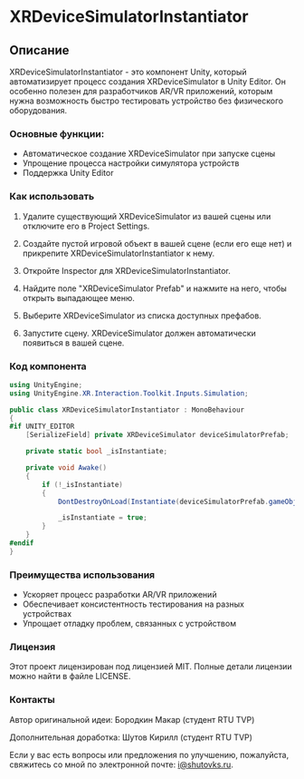 # XRDeviceSimulatorInstantiator

## Описание

XRDeviceSimulatorInstantiator - это компонент Unity, который автоматизирует процесс создания XRDeviceSimulator в Unity Editor. Он особенно полезен для разработчиков AR/VR приложений, которым нужна возможность быстро тестировать устройство без физического оборудования.

### Основные функции:

- Автоматическое создание XRDeviceSimulator при запуске сцены
- Упрощение процесса настройки симулятора устройств
- Поддержка Unity Editor

### Как использовать

1. Удалите существующий XRDeviceSimulator из вашей сцены или отключите его в Project Settings.

2. Создайте пустой игровой объект в вашей сцене (если его еще нет) и прикрепите XRDeviceSimulatorInstantiator к нему.

3. Откройте Inspector для XRDeviceSimulatorInstantiator.

4. Найдите поле "XRDeviceSimulator Prefab" и нажмите на него, чтобы открыть выпадающее меню.

5. Выберите XRDeviceSimulator из списка доступных префабов.

6. Запустите сцену. XRDeviceSimulator должен автоматически появиться в вашей сцене.

### Код компонента

```csharp
using UnityEngine;
using UnityEngine.XR.Interaction.Toolkit.Inputs.Simulation;

public class XRDeviceSimulatorInstantiator : MonoBehaviour
{
#if UNITY_EDITOR
    [SerializeField] private XRDeviceSimulator deviceSimulatorPrefab;

    private static bool _isInstantiate;

    private void Awake()
    {
        if (!_isInstantiate)
        {
            DontDestroyOnLoad(Instantiate(deviceSimulatorPrefab.gameObject));

            _isInstantiate = true;
        }
    }
#endif
}
```

### Преимущества использования

- Ускоряет процесс разработки AR/VR приложений
- Обеспечивает консистентность тестирования на разных устройствах
- Упрощает отладку проблем, связанных с устройством

### Лицензия

Этот проект лицензирован под лицензией MIT. Полные детали лицензии можно найти в файле LICENSE.

### Контакты

Автор оригинальной идеи: Бородкин Макар (студент RTU TVP)

Дополнительная доработка: Шутов Кирилл (студент RTU TVP)

Если у вас есть вопросы или предложения по улучшению, пожалуйста, свяжитесь со мной по электронной почте: <i@shutovks.ru>.
